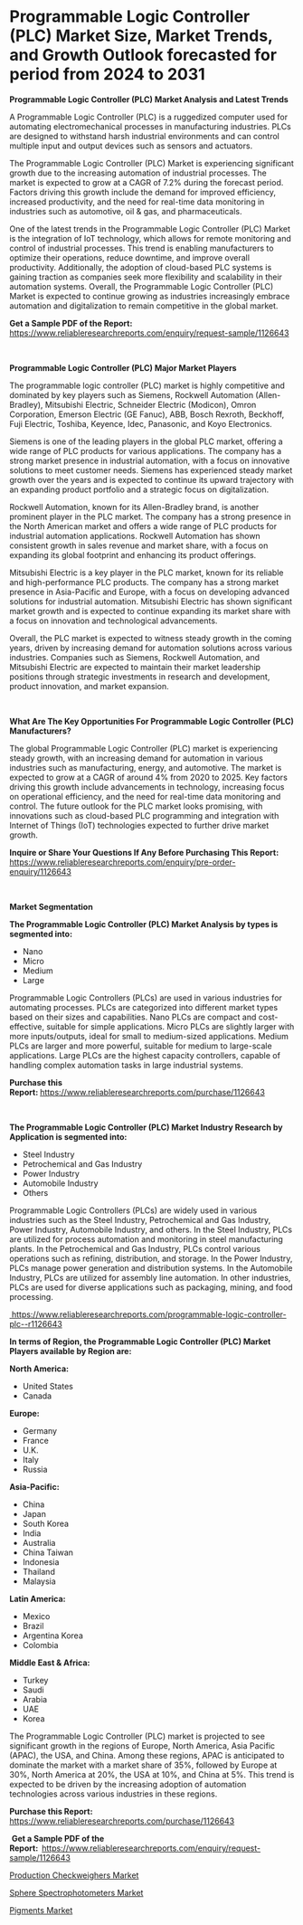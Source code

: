 <p><h1>Programmable Logic Controller (PLC) Market Size, Market Trends, and Growth Outlook forecasted for period from 2024 to 2031</h1></p><p><strong>Programmable Logic Controller (PLC) Market Analysis and Latest Trends</strong></p>
<p><p>A Programmable Logic Controller (PLC) is a ruggedized computer used for automating electromechanical processes in manufacturing industries. PLCs are designed to withstand harsh industrial environments and can control multiple input and output devices such as sensors and actuators.</p><p>The Programmable Logic Controller (PLC) Market is experiencing significant growth due to the increasing automation of industrial processes. The market is expected to grow at a CAGR of 7.2% during the forecast period. Factors driving this growth include the demand for improved efficiency, increased productivity, and the need for real-time data monitoring in industries such as automotive, oil & gas, and pharmaceuticals.</p><p>One of the latest trends in the Programmable Logic Controller (PLC) Market is the integration of IoT technology, which allows for remote monitoring and control of industrial processes. This trend is enabling manufacturers to optimize their operations, reduce downtime, and improve overall productivity. Additionally, the adoption of cloud-based PLC systems is gaining traction as companies seek more flexibility and scalability in their automation systems. Overall, the Programmable Logic Controller (PLC) Market is expected to continue growing as industries increasingly embrace automation and digitalization to remain competitive in the global market.</p></p>
<p><strong>Get a Sample PDF of the Report:&nbsp;</strong> <a href="https://www.reliableresearchreports.com/enquiry/request-sample/1126643">https://www.reliableresearchreports.com/enquiry/request-sample/1126643</a></p>
<p>&nbsp;</p>
<p><strong>Programmable Logic Controller (PLC) Major Market Players</strong></p>
<p><p>The programmable logic controller (PLC) market is highly competitive and dominated by key players such as Siemens, Rockwell Automation (Allen-Bradley), Mitsubishi Electric, Schneider Electric (Modicon), Omron Corporation, Emerson Electric (GE Fanuc), ABB, Bosch Rexroth, Beckhoff, Fuji Electric, Toshiba, Keyence, Idec, Panasonic, and Koyo Electronics.</p><p>Siemens is one of the leading players in the global PLC market, offering a wide range of PLC products for various applications. The company has a strong market presence in industrial automation, with a focus on innovative solutions to meet customer needs. Siemens has experienced steady market growth over the years and is expected to continue its upward trajectory with an expanding product portfolio and a strategic focus on digitalization.</p><p>Rockwell Automation, known for its Allen-Bradley brand, is another prominent player in the PLC market. The company has a strong presence in the North American market and offers a wide range of PLC products for industrial automation applications. Rockwell Automation has shown consistent growth in sales revenue and market share, with a focus on expanding its global footprint and enhancing its product offerings.</p><p>Mitsubishi Electric is a key player in the PLC market, known for its reliable and high-performance PLC products. The company has a strong market presence in Asia-Pacific and Europe, with a focus on developing advanced solutions for industrial automation. Mitsubishi Electric has shown significant market growth and is expected to continue expanding its market share with a focus on innovation and technological advancements.</p><p>Overall, the PLC market is expected to witness steady growth in the coming years, driven by increasing demand for automation solutions across various industries. Companies such as Siemens, Rockwell Automation, and Mitsubishi Electric are expected to maintain their market leadership positions through strategic investments in research and development, product innovation, and market expansion.</p></p>
<p>&nbsp;</p>
<p><strong>What Are The Key Opportunities For Programmable Logic Controller (PLC) Manufacturers?</strong></p>
<p><p>The global Programmable Logic Controller (PLC) market is experiencing steady growth, with an increasing demand for automation in various industries such as manufacturing, energy, and automotive. The market is expected to grow at a CAGR of around 4% from 2020 to 2025. Key factors driving this growth include advancements in technology, increasing focus on operational efficiency, and the need for real-time data monitoring and control. The future outlook for the PLC market looks promising, with innovations such as cloud-based PLC programming and integration with Internet of Things (IoT) technologies expected to further drive market growth.</p></p>
<p><strong>Inquire or Share Your Questions If Any Before Purchasing This Report:</strong> <a href="https://www.reliableresearchreports.com/enquiry/pre-order-enquiry/1126643">https://www.reliableresearchreports.com/enquiry/pre-order-enquiry/1126643</a></p>
<p>&nbsp;</p>
<p><strong>Market Segmentation</strong></p>
<p><strong>The Programmable Logic Controller (PLC) Market Analysis by types is segmented into:</strong></p>
<p><ul><li>Nano</li><li>Micro</li><li>Medium</li><li>Large</li></ul></p>
<p><p>Programmable Logic Controllers (PLCs) are used in various industries for automating processes. PLCs are categorized into different market types based on their sizes and capabilities. Nano PLCs are compact and cost-effective, suitable for simple applications. Micro PLCs are slightly larger with more inputs/outputs, ideal for small to medium-sized applications. Medium PLCs are larger and more powerful, suitable for medium to large-scale applications. Large PLCs are the highest capacity controllers, capable of handling complex automation tasks in large industrial systems.</p></p>
<p><strong>Purchase this Report:&nbsp;</strong><a href="https://www.reliableresearchreports.com/purchase/1126643">https://www.reliableresearchreports.com/purchase/1126643</a></p>
<p>&nbsp;</p>
<p><strong>The Programmable Logic Controller (PLC) Market Industry Research by Application is segmented into:</strong></p>
<p><ul><li>Steel Industry</li><li>Petrochemical and Gas Industry</li><li>Power Industry</li><li>Automobile Industry</li><li>Others</li></ul></p>
<p><p>Programmable Logic Controllers (PLCs) are widely used in various industries such as the Steel Industry, Petrochemical and Gas Industry, Power Industry, Automobile Industry, and others. In the Steel Industry, PLCs are utilized for process automation and monitoring in steel manufacturing plants. In the Petrochemical and Gas Industry, PLCs control various operations such as refining, distribution, and storage. In the Power Industry, PLCs manage power generation and distribution systems. In the Automobile Industry, PLCs are utilized for assembly line automation. In other industries, PLCs are used for diverse applications such as packaging, mining, and food processing.</p></p>
<p><a href="https://www.reliableresearchreports.com/programmable-logic-controller-plc--r1126643">&nbsp;https://www.reliableresearchreports.com/programmable-logic-controller-plc--r1126643</a></p>
<p><strong>In terms of Region, the Programmable Logic Controller (PLC) Market Players available by Region are:</strong></p>
<p>
    <p> <strong> North America: </strong>
        <ul>
            <li>United States</li>
            <li>Canada</li>
        </ul>
        </p> 
    <p> <strong> Europe: </strong>
        <ul>
            <li>Germany</li>
            <li>France</li>
            <li>U.K.</li>
            <li>Italy</li>
            <li>Russia</li>
        </ul>
        </p> 
    <p> <strong> Asia-Pacific: </strong>
        <ul>
            <li>China</li>
            <li>Japan</li>
            <li>South Korea</li>
            <li>India</li>
            <li>Australia</li>
            <li>China Taiwan</li>
            <li>Indonesia</li>
            <li>Thailand</li>
            <li>Malaysia</li>
        </ul>
        </p> 
    <p> <strong> Latin America: </strong>
        <ul>
            <li>Mexico</li>
            <li>Brazil</li>
            <li>Argentina Korea</li>
            <li>Colombia</li>
        </ul>
        </p> 
    <p> <strong> Middle East & Africa: </strong>
        <ul>
            <li>Turkey</li>
            <li>Saudi</li>
            <li>Arabia</li>
            <li>UAE</li>
            <li>Korea</li>
        </ul>
    </p>
    </p>
<p><p>The Programmable Logic Controller (PLC) market is projected to see significant growth in the regions of Europe, North America, Asia Pacific (APAC), the USA, and China. Among these regions, APAC is anticipated to dominate the market with a market share of 35%, followed by Europe at 30%, North America at 20%, the USA at 10%, and China at 5%. This trend is expected to be driven by the increasing adoption of automation technologies across various industries in these regions.</p></p>
<p><strong>Purchase this Report: </strong><a href="https://www.reliableresearchreports.com/purchase/1126643">https://www.reliableresearchreports.com/purchase/1126643</a></p>
<p>&nbsp;<strong>Get a Sample PDF of the Report:&nbsp;&nbsp;</strong><a href="https://www.reliableresearchreports.com/enquiry/request-sample/1126643">https://www.reliableresearchreports.com/enquiry/request-sample/1126643</a></p>
<p><strong></strong></p>
<p><p><a href="https://github.com/ruddyyedelwadw/Market-Research-Report-List-2/blob/main/production-checkweighers-market.md">Production Checkweighers Market</a></p><p><a href="https://github.com/jaidynmorantestelletmjzya/Market-Research-Report-List-2/blob/main/sphere-spectrophotometers-market.md">Sphere Spectrophotometers Market</a></p><p><a href="https://issuu.com/reportprime-2/docs/pigments-market-size-2030.pptx">Pigments Market</a></p></p>